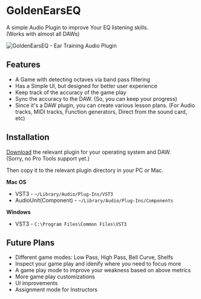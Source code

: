 # GoldenEarsEQ

A simple Audio Plugin to improve Your EQ listening skills.<br/>
(Works with almost all DAWs)

![GoldenEarsEQ - Ear Training Audio Plugin](https://user-images.githubusercontent.com/50838/66863723-46f19c80-efb1-11e9-9143-0be466445ea5.png)


## Features

* A Game with detecting octaves via band pass filtering
* Has a Simple UI, but designed for better user experience
* Keep track of the accuracy of the game play
* Sync the accuracy to the DAW. (So, you can keep your progress)
* Since it's a DAW plugin, you can create various lesson plans. (For Audio tracks, MIDI tracks, Function generators, Direct from the sound card, etc)

## Installation

[Download](https://github.com/iohacks/GoldenEarsEQ/releases) the relevant plugin for your operating system and DAW.<br/>
(Sorry, no Pro Tools support yet.)

Then copy it to the relevant plugin directory in your PC or Mac.

**Mac OS**

* VST3 - `~/Library/Audio/Plug-Ins/VST3`
* AudioUnit(Component) - `~/Library/Audio/Plug-Ins/Components`

**Windows**

* VST3 - `C:\Program Files\Common Files\VST3`

## Future Plans

* Different game modes: Low Pass, High Pass, Bell Curve, Shelfs
* Inspect your game play and idenify where you need to focus more
* A game play mode to improve your weakness based on above metrics
* More game play customizations
* UI improvements
* Assignment mode for Instructors
